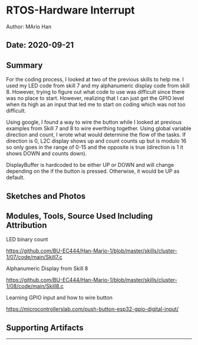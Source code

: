 #  RTOS-Hardware Interrupt

Author: MArio Han

Date: 2020-09-21
-----

## Summary

  For the coding process, I looked at two of the previous skills to help me. I used my LED code from skill 7 and my alphanumeric display
  code from skill 8. However, trying to figure out what code to use was difficult since there was no place to start. However, realizing 
  that I can just get the GPIO level when its high as an input that led me to start on coding which was not too difficult.
  
  Using google, I found a way to wire the button while I looked at previous examples from Skill 7 and 8 to wire everthing together.
  Using global variable direction and count, I wrote what would determine the flow of the tasks. If direction is 0, L2C display shows up and count
  counts up but is modulo 16 so only goes in the range of 0-15 and the opposite is true (direction is 1 it shows DOWN and counts down).
  
  DisplayBuffer is hardcoded to be either UP or DOWN and will change depending on the if the button is pressed. Otherwise, it would be UP as default.
  
## Sketches and Photos


## Modules, Tools, Source Used Including Attribution

LED binary count

https://github.com/BU-EC444/Han-Mario-1/blob/master/skills/cluster-1/07/code/main/Skill7.c

Alphanumeric Display from Skill 8

https://github.com/BU-EC444/Han-Mario-1/blob/master/skills/cluster-1/08/code/main/Skill8.c
 
Learning GPIO input and how to wire button

https://microcontrollerslab.com/push-button-esp32-gpio-digital-input/


## Supporting Artifacts


-----
